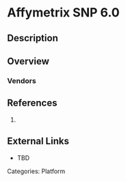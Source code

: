# Affymetrix SNP 6.0 #

## Description ##
## Overview ##
### Vendors ###
## References ##
1.

## External Links ##
* TBD

Categories: Platform
